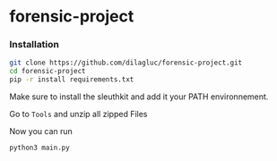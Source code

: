 # forensic-project

### Installation
```bash
git clone https://github.com/dilagluc/forensic-project.git
cd forensic-project
pip -r install requirements.txt
```
Make sure to install the sleuthkit and add it your PATH environnement.

Go to `Tools` and unzip all zipped Files

Now you can run 

```
python3 main.py
```

